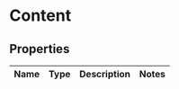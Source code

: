 
# Content

## Properties
| Name | Type | Description | Notes |
| ------------ | ------------- | ------------- | ------------- |




